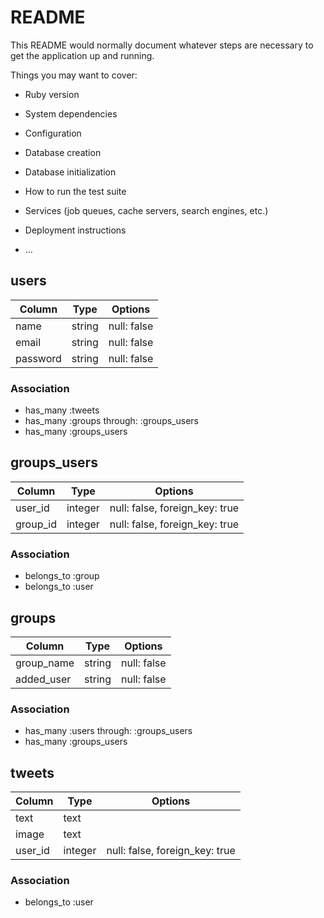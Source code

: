 # README

This README would normally document whatever steps are necessary to get the
application up and running.

Things you may want to cover:

* Ruby version

* System dependencies

* Configuration

* Database creation

* Database initialization

* How to run the test suite

* Services (job queues, cache servers, search engines, etc.)

* Deployment instructions

* ...
## users
|Column|Type|Options|
|------|----|-------|
|name|string|null: false|
|email|string|null: false|
|password|string|null: false|

### Association
- has_many :tweets
- has_many :groups through: :groups_users
- has_many :groups_users

## groups_users
|Column|Type|Options|
|------|----|-------|
|user_id|integer|null: false, foreign_key: true|
|group_id|integer|null: false, foreign_key: true|

### Association
- belongs_to :group
- belongs_to :user

## groups
|Column|Type|Options|
|------|----|-------|
|group_name|string|null: false|
|added_user|string|null: false|

### Association 
- has_many :users through: :groups_users
- has_many :groups_users

## tweets
|Column|Type|Options|
|------|----|-------|
|text|text||
|image|text||
|user_id|integer|null: false, foreign_key: true|

### Association
- belongs_to :user

